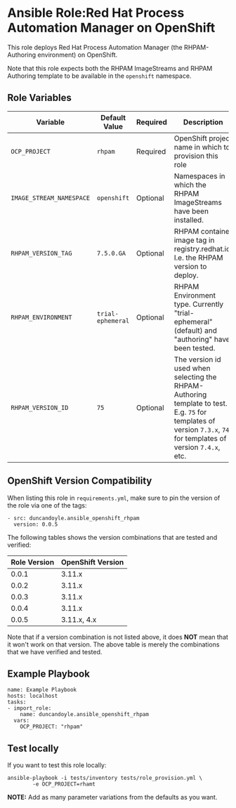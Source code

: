 Ansible Role:Red Hat Process Automation Manager on OpenShift
=========

This role deploys Red Hat Process Automation Manager (the RHPAM-Authoring environment) on OpenShift.

Note that this role expects both the RHPAM ImageStreams and RHPAM Authoring template to be available in the `openshift` namespace.

Role Variables
------------

| Variable                    | Default Value      | Required |  Description   |
|-----------------------------|--------------------|----------|----------------|
|`OCP_PROJECT`                | `rhpam`            | Required | OpenShift project name in which to provision this role |
|`IMAGE_STREAM_NAMESPACE`     | `openshift`        | Optional | Namespaces in which the RHPAM ImageStreams have been installed. |
|`RHPAM_VERSION_TAG`          | `7.5.0.GA`         | Optional | RHPAM container image tag in registry.redhat.io. I.e. the RHPAM version to deploy. |
|`RHPAM_ENVIRONMENT`          | `trial-ephemeral`            | Optional | RHPAM Environment type. Currently "trial-ephemeral" (default) and "authoring" have been tested. |
|`RHPAM_VERSION_ID`           | `75`      | Optional | The version id used when selecting the RHPAM-Authoring template to test. E.g. `75` for templates of version `7.3.x`, `74` for templates of version `7.4.x`, etc. |

OpenShift Version Compatibility
------------

When listing this role in `requirements.yml`, make sure to pin the version of the role via one of the tags:

```
- src: duncandoyle.ansible_openshift_rhpam
  version: 0.0.5
```  

The following tables shows the version combinations that are tested and verified:

| Role Version      | OpenShift Version |
|-------------------|-------------------|
| 0.0.1   | 3.11.x  |
| 0.0.2   | 3.11.x  |
| 0.0.3   | 3.11.x  |
| 0.0.4   | 3.11.x  |
| 0.0.5   | 3.11.x, 4.x |

Note that if a version combination is not listed above, it does **NOT** mean that it won't work on that
version. The above table is merely the combinations that we have verified and tested.


Example Playbook
------------

```
name: Example Playbook
hosts: localhost
tasks:
- import_role:
    name: duncandoyle.ansible_openshift_rhpam
  vars:
    OCP_PROJECT: "rhpam"
```

Test locally
------------
If you want to test this role locally:

```
ansible-playbook -i tests/inventory tests/role_provision.yml \
        -e OCP_PROJECT=rhamt
```

__NOTE:__ Add as many parameter variations from the defaults as you want.
